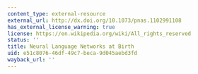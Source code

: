 ```yaml
---
content_type: external-resource
external_url: http://dx.doi.org/10.1073/pnas.1102991108
has_external_license_warning: true
license: https://en.wikipedia.org/wiki/All_rights_reserved
status: ''
title: Neural Language Networks at Birth
uid: e51c8076-46df-49c7-beca-9d045aebd3fd
wayback_url: ''
---
```

